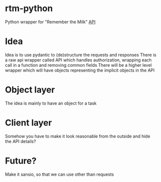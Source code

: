 # rtm-python
Python wrapper for "Remember the Milk" [API](https://www.rememberthemilk.com/services/api/)

# Idea
Idea is to use pydantic to (de)structure the requests and responses
There is a raw api wrapper called API which handles authorization, wrapping each call in a function and removing common fields
There will be a higher level wrapper which will have objects representing the implicit objects in the API

# Object layer
The idea is mainly to have an object for a task

# Client layer
Somehow you have to make it look reasonable from the outside and hide the API details?

# Future?
Make it sansio, so that we can use other than requests
